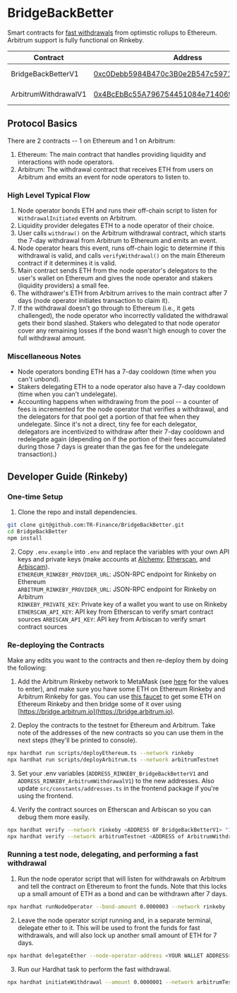 # BridgeBackBetter

Smart contracts for [fast withdrawals](https://developer.offchainlabs.com/docs/withdrawals) from optimstic rollups to Ethereum. Arbitrum support is fully functional on Rinkeby.

| Contract             | Address                                                                                                                       | Network          |
| -------------------- | ----------------------------------------------------------------------------------------------------------------------------- | ---------------- |
| BridgeBackBetterV1   | [0xc0Debb5984B470c3B0e2B547c5971248f03e89B5](https://rinkeby.etherscan.io/address/0xc0Debb5984B470c3B0e2B547c5971248f03e89B5) | Ethereum Rinkeby |
| ArbitrumWithdrawalV1 | [0x4BcEbBc55A796754451084e714069B841E89F27a](https://testnet.arbiscan.io/address/0x4BcEbBc55A796754451084e714069B841E89F27a)  | Arbitrum Rinkeby |

## Protocol Basics

There are 2 contracts -- 1 on Ethereum and 1 on Arbitrum:

1. Ethereum: The main contract that handles providing liquidity and interactions with node operators.
2. Arbitrum: The withdrawal contract that receives ETH from users on Arbitrum and emits an event for node operators to listen to.

### High Level Typical Flow

1. Node operator bonds ETH and runs their off-chain script to listen for `WithdrawalInitiated` events on Arbitrum.
2. Liquidity provider delegates ETH to a node operator of their choice.
3. User calls `withdraw()` on the Arbitrum withdrawal contract, which starts the 7-day withdrawal from Arbitrum to Ethereum and emits an event.
4. Node operator hears this event, runs off-chain logic to determine if this withdrawal is valid, and calls `verifyWithdrawal()` on the main Ethereum contract if it determines it is valid.
5. Main contract sends ETH from the node operator's delegators to the user's wallet on Ethereum and gives the node operator and stakers (liquidity providers) a small fee.
6. The withdrawer's ETH from Arbitrum arrives to the main contract after 7 days (node operator initiates transaction to claim it).
7. If the withdrawal doesn't go through to Ethereum (i.e., it gets challenged), the node operator who incorrectly validated the withdrawal gets their bond slashed. Stakers who delegated to that node operator cover any remaining losses if the bond wasn't high enough to cover the full withdrawal amount.

### Miscellaneous Notes

- Node operators bonding ETH has a 7-day cooldown (time when you can't unbond).
- Stakers delegating ETH to a node operator also have a 7-day cooldown (time when you can't undelegate).
- Accounting happens when withdrawing from the pool -- a counter of fees is incremented for the node operator that verifies a withdrawal, and the delegators for that pool get a portion of that fee when they undelegate. Since it's not a direct, tiny fee for each delegator, delegators are incentivized to withdraw after their 7-day cooldown and redelegate again (depending on if the portion of their fees accumulated during those 7 days is greater than the gas fee for the undelegate transaction).)

## Developer Guide (Rinkeby)

### One-time Setup

1. Clone the repo and install dependencies.

```sh
git clone git@github.com:TR-Finance/BridgeBackBetter.git
cd BridgeBackBetter
npm install
```

2. Copy `.env.example` into `.env` and replace the variables with your own API keys and private keys
   (make accounts at [Alchemy](https://alchemyapi.io/), [Etherscan](https://etherscan.io), and [Arbiscam](https://arbiscan.io)).  
   `ETHEREUM_RINKEBY_PROVIDER_URL`: JSON-RPC endpoint for Rinkeby on Ethereum  
   `ARBITRUM_RINKEBY_PROVIDER_URL`: JSON-RPC endpoint for Rinkeby on Arbitrum  
   `RINKEBY_PRIVATE_KEY`: Private key of a wallet you want to use on Rinkeby  
   `ETHERSCAN_API_KEY`: API key from Etherscan to verify smart contract sources
   `ARBISCAN_API_KEY`: API key from Arbiscan to verify smart contract sources

### Re-deploying the Contracts

Make any edits you want to the contracts and then re-deploy them by doing the following:

1. Add the Arbitrum Rinkeby network to MetaMask (see [here](https://developer.offchainlabs.com/docs/public_testnet) for the values to enter), and make sure you have some ETH on Ethereum Rinkeby and Arbitrum Rinkeby for gas. You can use [this faucet](https://faucets.chain.link/rinkeby) to get some ETH on Ethereum Rinkeby and then bridge some of it over using [https://bridge.arbitrum.io](https://bridge.arbitrum.io).

2. Deploy the contracts to the testnet for Ethereum and Arbitrum. Take note of the addresses of the new contracts so you can use them in the next steps (they'll be printed to console).

```sh
npx hardhat run scripts/deployEthereum.ts --network rinkeby
npx hardhat run scripts/deployArbitrum.ts --network arbitrumTestnet
```

3. Set your .env variables (`ADDRESS_RINKEBY_BridgeBackBetterV1` and `ADDRESS_RINKEBY_ArbitrumWithdrawalV1`) to the new addresses. Also update `src/constants/addresses.ts` in the frontend package if you're using the frontend.

4. Verify the contract sources on Etherscan and Arbiscan so you can debug them more easily.

```sh
npx hardhat verify --network rinkeby <ADDRESS OF BridgeBackBetterV1> "100000000000000000" "100000000000000000"
npx hardhat verify --network arbitrumTestnet <ADDRESS of ArbitrumWithdrawalV1>
```

### Running a test node, delegating, and performing a fast withdrawal

1. Run the node operator script that will listen for withdrawals on Arbitrum and tell the contract on Ethereum to front the funds. Note that this locks up a small amount of ETH as a bond and can be withdrawn after 7 days.

```sh
npx hardhat runNodeOperator --bond-amount 0.0000003 --network rinkeby
```

2. Leave the node operator script running and, in a separate terminal, delegate ether to it. This will be used to front the funds for fast withdrawals, and will also lock up another small amount of ETH for 7 days.

```sh
npx hardhat delegateEther --node-operator-address <YOUR WALLET ADDRESS> --amount 0.0000005 --network rinkeby
```

3. Run our Hardhat task to perform the fast withdrawal.

```sh
npx hardhat initiateWithdrawal --amount 0.0000001 --network arbitrumTestnet
```
